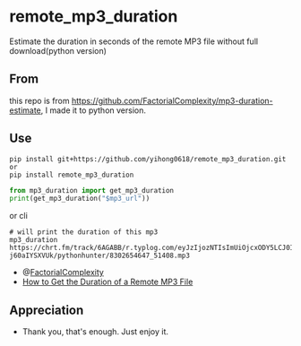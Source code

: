 # remote_mp3_duration

Estimate the duration in seconds of the remote MP3 file without full download(python version)

## From

this repo is from https://github.com/FactorialComplexity/mp3-duration-estimate, I made it to python version.

## Use

```
pip install git+https://github.com/yihong0618/remote_mp3_duration.git
or
pip install remote_mp3_duration
```

```python
from mp3_duration import get_mp3_duration
print(get_mp3_duration("$mp3_url"))
```

or cli

```console
# will print the duration of this mp3
mp3_duration https://chrt.fm/track/6AGABB/r.typlog.com/eyJzIjozNTIsImUiOjcxODY5LCJ0IjoxfQ.Ogqkth3_259fCin-j60aIYSXVUk/pythonhunter/8302654647_51408.mp3
```

- @[FactorialComplexity](https://github.com/wicharek)
- [How to Get the Duration of a Remote MP3 File](https://wicharek.name/blog/how-to-get-a-duration-of-a-remote-mp3-file/)

## Appreciation

- Thank you, that's enough. Just enjoy it.
